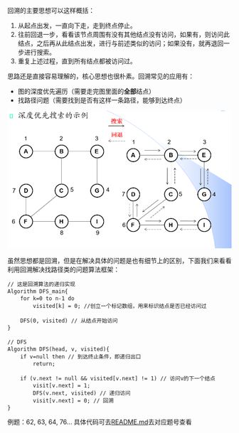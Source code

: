 回溯的主要思想可以这样概括：
1. 从起点出发，一直向下走，走到终点停止。
2. 往前回退一步，看看该节点周围有没有其他结点没有访问，如果有，则访问此结点，之后再从此结点出发，进行与前述类似的访问；如果没有，就再退回一步进行搜索。
3. 重复上述过程，直到所有结点都被访问过。

思路还是直接容易理解的，核心思想也很朴素。回溯常见的应用有：
- 图的深度优先遍历（需要走完图里面的**全部**结点）
- 找路径问题（需要找到是否有这样一条路径，能够到达终点）

![利用回溯思想进行图的遍历](./DFS.png)

虽然思想都是回溯，但是在解决具体的问题是也有细节上的区别，下面我们来看看利用回溯解决找路径类的问题算法框架：
```
// 这是回溯算法的递归实现
Algorithm DFS_main{
    for k=0 to n-1 do
        visited[k] = 0; //创立一个标记数组，用来标识结点是否已经访问过

    DFS(0, visited) // 从结点开始访问
}

// DFS
Algorithm DFS(head, v, visited){
    if v=null then // 到达终止条件，即递归出口
        return;

    if (v.next != null && visited[v.next] != 1) // 访问v的下一个结点
        visit[v.next] = 1;
        DFS(v.next, visited) // 递归访问
        visit[v.next] = 0; // 回溯
}
```

例题：62, 63, 64, 76...
具体代码可去[README.md](../../README.md)去对应题号查看